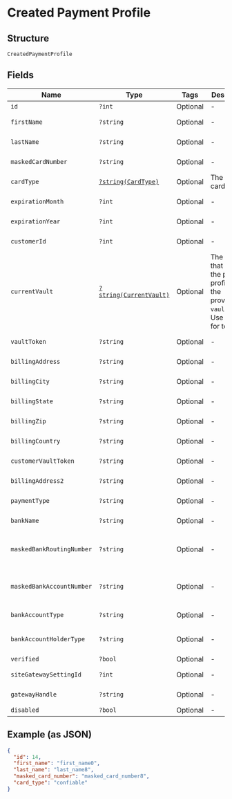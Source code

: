 
# Created Payment Profile

## Structure

`CreatedPaymentProfile`

## Fields

| Name | Type | Tags | Description | Getter | Setter |
|  --- | --- | --- | --- | --- | --- |
| `id` | `?int` | Optional | - | getId(): ?int | setId(?int id): void |
| `firstName` | `?string` | Optional | - | getFirstName(): ?string | setFirstName(?string firstName): void |
| `lastName` | `?string` | Optional | - | getLastName(): ?string | setLastName(?string lastName): void |
| `maskedCardNumber` | `?string` | Optional | - | getMaskedCardNumber(): ?string | setMaskedCardNumber(?string maskedCardNumber): void |
| `cardType` | [`?string(CardType)`](../../doc/models/card-type.md) | Optional | The type of card used. | getCardType(): ?string | setCardType(?string cardType): void |
| `expirationMonth` | `?int` | Optional | - | getExpirationMonth(): ?int | setExpirationMonth(?int expirationMonth): void |
| `expirationYear` | `?int` | Optional | - | getExpirationYear(): ?int | setExpirationYear(?int expirationYear): void |
| `customerId` | `?int` | Optional | - | getCustomerId(): ?int | setCustomerId(?int customerId): void |
| `currentVault` | [`?string(CurrentVault)`](../../doc/models/current-vault.md) | Optional | The vault that stores the payment profile with the provided `vault_token`. Use `bogus` for testing. | getCurrentVault(): ?string | setCurrentVault(?string currentVault): void |
| `vaultToken` | `?string` | Optional | - | getVaultToken(): ?string | setVaultToken(?string vaultToken): void |
| `billingAddress` | `?string` | Optional | - | getBillingAddress(): ?string | setBillingAddress(?string billingAddress): void |
| `billingCity` | `?string` | Optional | - | getBillingCity(): ?string | setBillingCity(?string billingCity): void |
| `billingState` | `?string` | Optional | - | getBillingState(): ?string | setBillingState(?string billingState): void |
| `billingZip` | `?string` | Optional | - | getBillingZip(): ?string | setBillingZip(?string billingZip): void |
| `billingCountry` | `?string` | Optional | - | getBillingCountry(): ?string | setBillingCountry(?string billingCountry): void |
| `customerVaultToken` | `?string` | Optional | - | getCustomerVaultToken(): ?string | setCustomerVaultToken(?string customerVaultToken): void |
| `billingAddress2` | `?string` | Optional | - | getBillingAddress2(): ?string | setBillingAddress2(?string billingAddress2): void |
| `paymentType` | `?string` | Optional | - | getPaymentType(): ?string | setPaymentType(?string paymentType): void |
| `bankName` | `?string` | Optional | - | getBankName(): ?string | setBankName(?string bankName): void |
| `maskedBankRoutingNumber` | `?string` | Optional | - | getMaskedBankRoutingNumber(): ?string | setMaskedBankRoutingNumber(?string maskedBankRoutingNumber): void |
| `maskedBankAccountNumber` | `?string` | Optional | - | getMaskedBankAccountNumber(): ?string | setMaskedBankAccountNumber(?string maskedBankAccountNumber): void |
| `bankAccountType` | `?string` | Optional | - | getBankAccountType(): ?string | setBankAccountType(?string bankAccountType): void |
| `bankAccountHolderType` | `?string` | Optional | - | getBankAccountHolderType(): ?string | setBankAccountHolderType(?string bankAccountHolderType): void |
| `verified` | `?bool` | Optional | - | getVerified(): ?bool | setVerified(?bool verified): void |
| `siteGatewaySettingId` | `?int` | Optional | - | getSiteGatewaySettingId(): ?int | setSiteGatewaySettingId(?int siteGatewaySettingId): void |
| `gatewayHandle` | `?string` | Optional | - | getGatewayHandle(): ?string | setGatewayHandle(?string gatewayHandle): void |
| `disabled` | `?bool` | Optional | - | getDisabled(): ?bool | setDisabled(?bool disabled): void |

## Example (as JSON)

```json
{
  "id": 14,
  "first_name": "first_name0",
  "last_name": "last_name8",
  "masked_card_number": "masked_card_number8",
  "card_type": "confiable"
}
```


